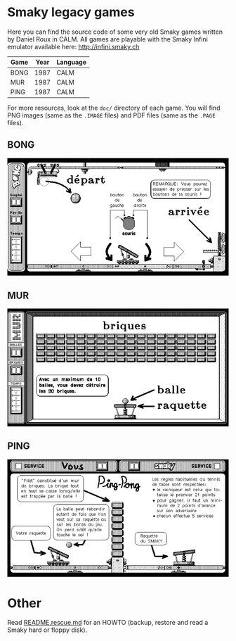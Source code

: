 # Smaky legacy games

Here you can find the source code of some very old Smaky games written by Daniel
Roux in CALM. All games are playable with the Smaky Infini emulator available
here: http://infini.smaky.ch

| Game | Year | Language |
| ---- | ---- | -------- |
| BONG | 1987 | CALM     |
| MUR  | 1987 | CALM     |
| PING | 1987 | CALM     |

For more resources, look at the `doc/` directory of each game. You will find PNG
images (same as the `.IMAGE` files) and PDF files (same as the `.PAGE` files).

## BONG

![BONG](bong/doc/bong_aide.png)

## MUR

![MUR](mur/doc/mur_aide.png)

## PING

![PING](ping/doc/ping_aide.png)

# Other

Read [README.rescue.md](README.rescue.md) for an HOWTO (backup, restore and read
a Smaky hard or floppy disk).
